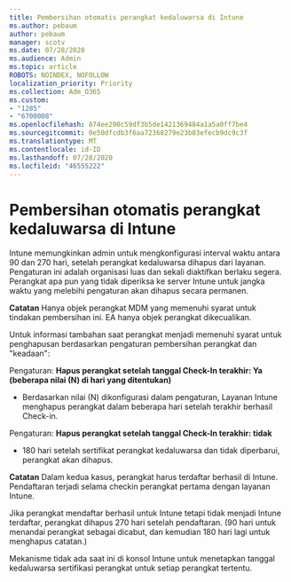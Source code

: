 ```yaml
---
title: Pembersihan otomatis perangkat kedaluwarsa di Intune
ms.author: pebaum
author: pebaum
manager: scotv
ms.date: 07/28/2020
ms.audience: Admin
ms.topic: article
ROBOTS: NOINDEX, NOFOLLOW
localization_priority: Priority
ms.collection: Adm_O365
ms.custom:
- "1285"
- "6700008"
ms.openlocfilehash: 874ee290c59df3b5de1421369484a1a5a0ff7be4
ms.sourcegitcommit: 0e50dfcdb3f6aa72368279e23b83efecb9dc9c3f
ms.translationtype: MT
ms.contentlocale: id-ID
ms.lasthandoff: 07/28/2020
ms.locfileid: "46555222"
---
```

# <a name="automatic-cleanup-of-stale-devices-in-intune"></a>Pembersihan otomatis perangkat kedaluwarsa di Intune

Intune memungkinkan admin untuk mengkonfigurasi interval waktu antara 90 dan 270 hari, setelah perangkat kedaluwarsa dihapus dari layanan. Pengaturan ini adalah organisasi luas dan sekali diaktifkan berlaku segera. Perangkat apa pun yang tidak diperiksa ke server Intune untuk jangka waktu yang melebihi pengaturan akan dihapus secara permanen.

**Catatan** Hanya objek perangkat MDM yang memenuhi syarat untuk tindakan pembersihan ini. EA hanya objek perangkat dikecualikan.

Untuk informasi tambahan saat perangkat menjadi memenuhi syarat untuk penghapusan berdasarkan pengaturan pembersihan perangkat dan "keadaan":

Pengaturan: **Hapus perangkat setelah tanggal Check-In terakhir: Ya (beberapa nilai (N) di hari yang ditentukan)**

- Berdasarkan nilai (N) dikonfigurasi dalam pengaturan, Layanan Intune menghapus perangkat dalam beberapa hari setelah terakhir berhasil Check-in.

Pengaturan: **Hapus perangkat setelah tanggal Check-In terakhir: tidak**

- 180 hari setelah sertifikat perangkat kedaluwarsa dan tidak diperbarui, perangkat akan dihapus.

**Catatan** Dalam kedua kasus, perangkat harus terdaftar berhasil di Intune. Pendaftaran terjadi selama checkin perangkat pertama dengan layanan Intune.

Jika perangkat mendaftar berhasil untuk Intune tetapi tidak menjadi Intune terdaftar, perangkat dihapus 270 hari setelah pendaftaran. (90 hari untuk menandai perangkat sebagai dicabut, dan kemudian 180 hari lagi untuk menghapus catatan.)

Mekanisme tidak ada saat ini di konsol Intune untuk menetapkan tanggal kedaluwarsa sertifikasi perangkat untuk setiap perangkat tertentu.